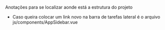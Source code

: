 Anotações para se localizar aonde está a estrutura do projeto

* Caso queira colocar um link novo na barra de tarefas lateral é o arquivo js/components/AppSidebar.vue